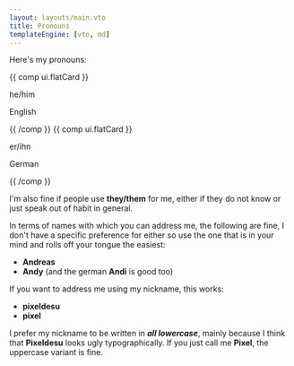 ```yaml
---
layout: layouts/main.vto
title: Pronouns
templateEngine: [vto, md]
---
```


Here's my pronouns:

<!-- deno-fmt-ignore-start -->
<div class="grid md:grid-cols-2 gap-3 text-center my-3">
  {{ comp ui.flatCard }}<p class="leading-none font-bold text-3xl text-sky-500 m-0 mb-0">he/him</p>
    <p class="leading-none font-semibold m-0 mt-2">English</p>{{ /comp }}
  {{ comp ui.flatCard }}<p class="leading-none font-bold text-3xl text-sky-500 m-0 mb-0">er/ihn</p>
    <p class="leading-none font-semibold m-0 mt-2">German</p>{{ /comp }}
</div>
<!-- deno-fmt-ignore-end -->

I'm also fine if people use **they/them** for me, either if they do not know or
just speak out of habit in general.

In terms of names with which you can address me, the following are fine, I don't
have a specific preference for either so use the one that is in your mind and
rolls off your tongue the easiest:

- **Andreas**
- **Andy** (and the german **Andi** is good too)

If you want to address me using my nickname, this works:

- **pixeldesu**
- **pixel**

I prefer my nickname to be written in _**all lowercase**_, mainly because I
think that **Pixeldesu** looks ugly typographically. If you just call me
**Pixel**, the uppercase variant is fine.
